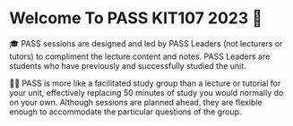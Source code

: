 # Welcome To PASS KIT107 2023 👋

🎓 PASS sessions are designed and led by PASS Leaders (not lecturers or tutors) to compliment the lecture content and notes. PASS Leaders are students who have previously and successfully studied the unit. 

👩‍🔬 PASS is more like a facilitated study group than a lecture or tutorial for your unit, effectively replacing 50 minutes of study you would normally do on your own. Although sessions are planned ahead, they are flexible enough to accommodate the particular questions of the group.



